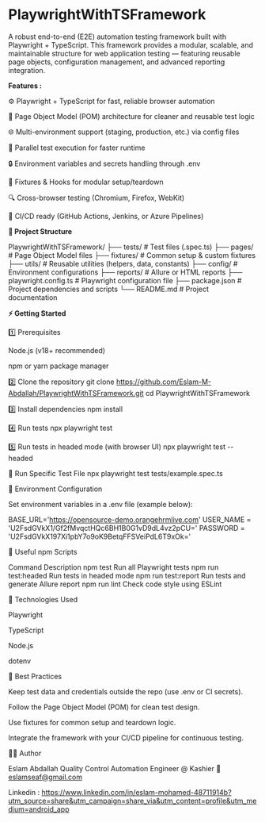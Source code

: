# PlaywrightWithTSFramework

A robust end-to-end (E2E) automation testing framework built with Playwright + TypeScript.
This framework provides a modular, scalable, and maintainable structure for web application testing — featuring reusable page objects, configuration management, and advanced reporting integration.

**Features :**

⚙️ Playwright + TypeScript for fast, reliable browser automation

🧩 Page Object Model (POM) architecture for cleaner and reusable test logic

🌐 Multi-environment support (staging, production, etc.) via config files

🧵 Parallel test execution for faster runtime

🔒 Environment variables and secrets handling through .env 

🧱 Fixtures & Hooks for modular setup/teardown

🔍 Cross-browser testing (Chromium, Firefox, WebKit)

🔄 CI/CD ready (GitHub Actions, Jenkins, or Azure Pipelines)


**📂 Project Structure**

PlaywrightWithTSFramework/
├── tests/                    # Test files (.spec.ts)
├── pages/                    # Page Object Model files
├── fixtures/                 # Common setup & custom fixtures
├── utils/                    # Reusable utilities (helpers, data, constants)
├── config/                   # Environment configurations
├── reports/                  # Allure or HTML reports
├── playwright.config.ts      # Playwright configuration file
├── package.json              # Project dependencies and scripts
└── README.md                 # Project documentation

**⚡️ Getting Started**

1️⃣ Prerequisites

Node.js
 (v18+ recommended)

npm or yarn package manager

2️⃣ Clone the repository
git clone https://github.com/Eslam-M-Abdallah/PlaywrightWithTSFramework.git
cd PlaywrightWithTSFramework

3️⃣ Install dependencies
npm install

4️⃣ Run tests
npx playwright test

5️⃣ Run tests in headed mode (with browser UI)
npx playwright test --headed

🧮 Run Specific Test File
npx playwright test tests/example.spec.ts

🧱 Environment Configuration

Set environment variables in a .env file (example below):

BASE_URL='https://opensource-demo.orangehrmlive.com'
USER_NAME = 'U2FsdGVkX1/Gf2fMvqctHQc6BH1B0G1vD9dL4vz2pCU='
PASSWORD = 'U2FsdGVkX197Xi1pbY7o9oK9BetqFFSVeiPdL6T9xOk='

🧰 Useful npm Scripts

Command	Description
npm test	Run all Playwright tests
npm run test:headed	Run tests in headed mode
npm run test:report	Run tests and generate Allure report
npm run lint	Check code style using ESLint

🧩 Technologies Used

Playwright

TypeScript

Node.js

dotenv


🔐 Best Practices

Keep test data and credentials outside the repo (use .env or CI secrets).

Follow the Page Object Model (POM) for clean test design.

Use fixtures for common setup and teardown logic.

Integrate the framework with your CI/CD pipeline for continuous testing.

👨‍💻 Author

Eslam Abdallah
Quality Control Automation Engineer @ Kashier
📧 eslamseaf@gmail.com

Linkedin : https://www.linkedin.com/in/eslam-mohamed-48711914b?utm_source=share&utm_campaign=share_via&utm_content=profile&utm_medium=android_app 
